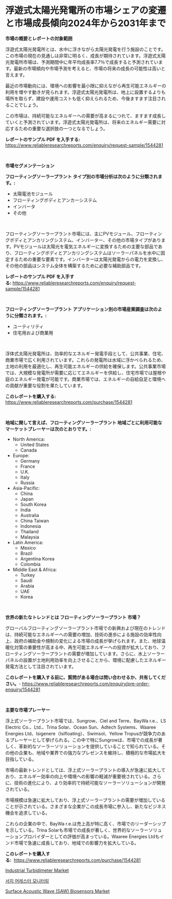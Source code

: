 <p><h1>浮遊式太陽光発電所の市場シェアの変遷と市場成長傾向2024年から2031年まで</h1></p><p><strong>市場の概要とレポートの対象範囲</strong></p>
<p><p>浮遊式太陽光発電所とは、水中に浮きながら太陽光発電を行う施設のことです。この市場の現在の見通しは非常に明るく、成長が期待されています。浮遊式太陽光発電所市場は、予測期間中に年平均成長率7.7％で成長すると予測されています。最新の市場傾向や市場予測を考えると、市場の将来の成長の可能性は高いと言えます。</p><p>最近の市場動向には、環境への影響を最小限に抑えながら再生可能エネルギーの利用を増やす動きが見られます。浮遊式太陽光発電所は、地上に設置するよりも場所を取らず、建設や運用コストも低く抑えられるため、今後ますます注目されることでしょう。</p><p>この市場は、持続可能なエネルギーへの需要が高まるにつれて、ますます成長していくと予測されています。浮遊式太陽光発電所は、将来のエネルギー需要に対応するための重要な選択肢の一つとなるでしょう。</p></p>
<p><strong>レポートのサンプル PDF を入手する:</strong> <a href="https://www.reliableresearchreports.com/enquiry/request-sample/1544281">https://www.reliableresearchreports.com/enquiry/request-sample/1544281</a></p>
<p>&nbsp;</p>
<p><strong>市場セグメンテーション</strong></p>
<p><strong>フローティングソーラープラント タイプ別の市場分析は次のように分類されます。:</strong></p>
<p><ul><li>太陽電池モジュール</li><li>フローティングボディとアンカーシステム</li><li>インバータ</li><li>その他</li></ul></p>
<p>&nbsp;</p>
<p><p>フローティングソーラープラント市場には、主にPVモジュール、フローティングボディとアンカリングシステム、インバーター、その他の市場タイプがあります。PVモジュールは太陽光を電気エネルギーに変換するための主要な部品であり、フローティングボディとアンカリングシステムはソーラーパネルを水中に固定するための重要な要素です。インバーターは太陽光発電からの電力を変換し、その他の部品はシステム全体を構築するために必要な補助部品です。</p></p>
<p><strong>レポートのサンプル PDF を入手する:</strong>&nbsp;<a href="https://www.reliableresearchreports.com/enquiry/request-sample/1544281">https://www.reliableresearchreports.com/enquiry/request-sample/1544281</a></p>
<p>&nbsp;</p>
<p><strong> フローティングソーラープラント アプリケーション別の市場産業調査は次のように分類されます。:</strong></p>
<p><ul><li>ユーティリティ</li><li>住宅用および商業用</li></ul></p>
<p>&nbsp;</p>
<p><p>浮体式太陽光発電所は、効率的なエネルギー発電手段として、公共事業、住宅、商業市場で広く利用されています。これらの発電所は水域に浮かべられるため、土地の利用を最適化し、再生可能エネルギーの供給を確保します。公共事業市場では、大規模な発電所が需要に応じてエネルギーを供給し、住宅市場では屋根や庭のエネルギー発電が可能です。商業市場では、エネルギーの自給自足と環境への貢献が重要な役割を果たしています。</p></p>
<p><strong>このレポートを購入する:</strong>&nbsp; <a href="https://www.reliableresearchreports.com/purchase/1544281">https://www.reliableresearchreports.com/purchase/1544281</a></p>
<p>&nbsp;</p>
<p><strong>地域に関して言えば、フローティングソーラープラント 地域ごとに利用可能なマーケットプレーヤーは次のとおりです。:</strong></p>
<p><ul>
    <li>
        North America:
        <ul>
            <li>United States</li>
            <li>Canada</li>
        </ul>
    </li>
    <li>
        Europe:
        <ul>
            <li>Germany</li>
            <li>France</li>
            <li>U.K.</li>
            <li>Italy</li>
            <li>Russia</li>
        </ul>
    </li>
    <li>
        Asia-Pacific:
        <ul>
            <li>China</li>
            <li>Japan</li>
            <li>South Korea</li>
            <li>India</li>
            <li>Australia</li>
            <li>China Taiwan</li>
            <li>Indonesia</li>
            <li>Thailand</li>
            <li>Malaysia</li>
        </ul>
    </li>
    <li>
        Latin America:
        <ul>
            <li>Mexico</li>
            <li>Brazil</li>
            <li>Argentina Korea</li>
            <li>Colombia</li>
        </ul>
    </li>
    <li>
        Middle East & Africa:
        <ul>
            <li>Turkey</li>
            <li>Saudi</li>
            <li>Arabia</li>
            <li>UAE</li>
            <li>Korea</li>
        </ul>
    </li>
    </ul></p>
<p>&nbsp;</p>
<p><strong>世界の新たなトレンドとは フローティングソーラープラント 市場？</strong></p>
<p><p>グローバルフローティングソーラープラント市場での新興および現在のトレンドは、持続可能なエネルギーへの需要の増加、技術の進歩による施設の効率性向上、政府の補助金や規制の変化による市場の成長が挙げられます。また、地球温暖化対策の重要性が高まる中、再生可能エネルギーへの投資が拡大しており、フローティングソーラープラントの需要が増加しています。さらに、水上ソーラーパネルの設置が土地利用効率を向上させることから、環境に配慮したエネルギー発電方法として注目されています。</p></p>
<p><strong>このレポートを購入する前に、質問がある場合は問い合わせるか、共有してください。</strong>- <a href="https://www.reliableresearchreports.com/enquiry/pre-order-enquiry/1544281">https://www.reliableresearchreports.com/enquiry/pre-order-enquiry/1544281</a></p>
<p>&nbsp;</p>
<p><strong>主要な市場プレーヤー</strong></p>
<p><p>浮上式ソーラープラント市場では、Sungrow、Ciel and Terre、BayWa r.e.、LS Electric Co.、Ltd.、Trina Solar、Ocean Sun、Adtech Systems、Waaree Energies Ltd、Isigenere（Isifloating）、Swimsol、Yellow Tropusが競争力のあるプレーヤーとして挙げられる。この中で特にSungrowは、市場での成長が著しく、革新的なソーラーソリューションを提供していることで知られている。その他の企業も、地域や業界での強力なプレゼンスを維持し、積極的な市場拡大を目指している。</p><p>市場の最新トレンドとしては、浮上式ソーラープラントの導入が急速に拡大しており、エネルギー効率の向上や環境への影響の軽減が重要視されている。さらに、技術の進化により、より効率的で持続可能なソーラーソリューションが開発されている。</p><p>市場規模は急速に拡大しており、浮上式ソーラープラントの需要が増加していることが示されている。さまざまな企業がこの成長市場に参入し、新たなビジネス機会を追求している。</p><p>これらの企業の中で、BayWa r.e.は売上高が特に高く、市場でのリーダーシップを示している。Trina Solarも市場での成長が著しく、世界的なソーラーソリューションプロバイダーとしての評価が高まっている。Waaree Energies Ltdもインド市場で急速に成長しており、地域での影響力を拡大している。</p></p>
<p><strong>このレポートを購入する:</strong>&nbsp;&nbsp;<a href="https://www.reliableresearchreports.com/purchase/1544281">https://www.reliableresearchreports.com/purchase/1544281</a></p>
<p><p><a href="https://github.com/nathandecarvalho/Market-Research-Report-List-2/blob/main/industrial-turbidimeter-market.md">Industrial Turbidimeter Market</a></p><p><a href="https://github.com/JackieFauhey9089475/Market-Research-Report-List-1/blob/main/494034512326.md">서지 어레스터 모니터링</a></p><p><a href="https://github.com/kosella/Market-Research-Report-List-2/blob/main/surface-acoustic-wave-saw-biosensors-market.md">Surface Acoustic Wave (SAW) Biosensors Market</a></p></p>